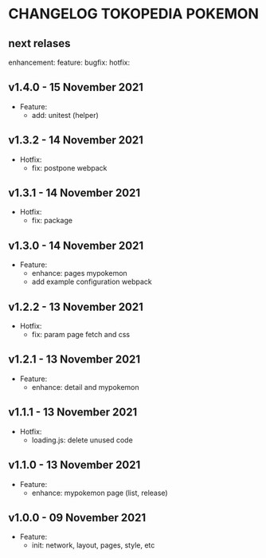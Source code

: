 # CHANGELOG TOKOPEDIA POKEMON

## next relases
enhancement:
feature:
bugfix:
hotfix:

## v1.4.0 - 15 November 2021
- Feature:
    - add: unitest (helper)

## v1.3.2 - 14 November 2021
- Hotfix:
    - fix: postpone webpack

## v1.3.1 - 14 November 2021
- Hotfix:
    - fix: package

## v1.3.0 - 14 November 2021
- Feature:
    - enhance: pages mypokemon
    - add example configuration webpack

## v1.2.2 - 13 November 2021
- Hotfix:
    - fix: param page fetch and css

## v1.2.1 - 13 November 2021
- Feature:
    - enhance: detail and mypokemon

## v1.1.1 - 13 November 2021
- Hotfix:
    - loading.js: delete unused code

## v1.1.0 - 13 November 2021
- Feature:
    - enhance: mypokemon page (list, release)

## v1.0.0 - 09 November 2021
- Feature:
    - init: network, layout, pages, style, etc